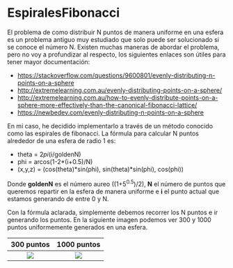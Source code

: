 # EspiralesFibonacci
El problema de como distribuir N puntos de manera uniforme en una esfera es un problema antiguo muy estudiado que solo puede ser solucionado si se conoce el número N.
Existen muchas maneras de abordar el problema, pero no voy a profundizar al respecto, los siguientes enlaces son útiles para tener mayor documentación:

- https://stackoverflow.com/questions/9600801/evenly-distributing-n-points-on-a-sphere
- http://extremelearning.com.au/evenly-distributing-points-on-a-sphere/
- http://extremelearning.com.au/how-to-evenly-distribute-points-on-a-sphere-more-effectively-than-the-canonical-fibonacci-lattice/
- https://newbedev.com/evenly-distributing-n-points-on-a-sphere

En mi caso, he decidido implementarlo a través de un método conocido como las espirales de fibonacci. La fórmula para calcular N puntos alrededor de una esfera de radio 1 es:

+ theta = 2*pi*(i/goldenN)
+ phi = arcos(1-2*(i+0.5)/N)
+ (x,y,z) = (cos(theta)*sin(phi), sin(theta)*sin(phi), cos(phi))

Donde **goldenN** es el número aureo ((1+5<sup>0.5</sup>)/2), **N** el número de puntos que queremos repartir en la esfera de manera uniforme e **i** 
el punto actual que estamos generando de entre 0 y N.

Con la fórmula aclarada, simplemente debemos recorrer los N puntos e ir generando los puntos. En la siguiente imagen podemos ver 300 y 1000 puntos uniformemente generados en una esfera.

300 puntos |  1000 puntos
:-------------------------:|:-------------------------:
![](https://user-images.githubusercontent.com/61519721/142776508-f1d4ba57-aa9b-4224-8683-d692483bdb5a.PNG)  |  ![](https://user-images.githubusercontent.com/61519721/142776507-c418b8ed-fa70-4d54-a9eb-1dcbdac5885d.PNG)
